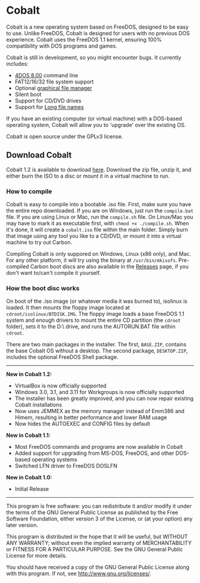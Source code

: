 # Cobalt

Cobalt is a new operating system based on FreeDOS, designed to be easy to use. Unlike FreeDOS, Cobalt is designed for users with no previous DOS experience. Cobalt uses the FreeDOS 1.1 kernel, ensuring 100% compatibility with DOS programs and games.

Cobalt is still in development, so you might encounter bugs. It currently includes:

 * [4DOS 8.00](https://en.wikipedia.org/wiki/4DOS) command line
 * FAT12/16/32 file system support
 * Optional [graphical file manager](http://www.webring.org/l/rd?ring=freedos;id=14;url=http%3A%2F%2Ffdshell%2Esourceforge%2Enet%2F)
 * Silent boot
 * Support for CD/DVD drives
 * Support for [Long file names](https://en.wikipedia.org/wiki/Long_filename)

If you have an existing computer (or virtual machine) with a DOS-based operating system, Cobalt will allow you to 'upgrade' over the existing OS.

Cobalt is open source under the GPLv3 license.

## Download Cobalt

Cobalt 1.2 is available to download [here](https://github.com/corbindavenport/cobalt/releases/tag/1.2). Download the zip file, unzip it, and either burn the ISO to a disc or mount it in a virtual machine to run.

### How to compile

Cobalt is easy to compile into a bootable .iso file. First, make sure you have the entire repo downloaded. If you are on Windows, just run the `compile.bat` file. If you are using Linux or Mac, run the `compile.sh` file. On Linux/Mac you may have to mark it as executable first, with `chmod +x ./compile.sh`. When it's done, it will create a `cobalt.iso` file within the main folder. Simply burn that image using any tool you like to a CD/DVD, or mount it into a virtual machine to try out Carbon.

Compiling Cobalt is only suppored on Windows, Linux (x86 only), and Mac. For any other platform, it will try using the binary at `/usr/bin/mkisofs`. Pre-compiled Carbon boot discs are also available in the [Releases](http://github.com/corbindavenport/cobalt/releases) page, if you don't want to/can't compile it yourself.

### How the boot disc works

On boot of the .iso image (or whatever media it was burned to), isolinux is loaded. It then mounts the floppy image located at `cdroot/isolinux/BTDISK.IMG`. The floppy image loads a base FreeDOS 1.1 system and enough drivers to mount the entire CD partition (the `cdroot` folder), sets it to the D:\ drive, and runs the AUTORUN.BAT file within `cdroot`.

There are two main packages in the installer. The first, `BASE.ZIP`, contains the base Cobalt OS without a desktop. The second package, `DESKTOP.ZIP`, includes the optional FreeDOS Shell package.

---------------------------------------------------------

__New in Cobalt 1.2:__
* VirtualBox is now officially supported
* Windows 3.0, 3.1, and 3.11 for Workgroups is now officially supported
* The installer has been greatly improved, and you can now repair existing Cobalt installations
* Now uses JEMMEX as the memory manager instead of Emm386 and Himem, resulting in better performance and lower RAM usage
* Now hides the AUTOEXEC and CONFIG files by default

__New in Cobalt 1.1:__
* Most FreeDOS commands and programs are now available in Cobalt
* Added support for upgrading from MS-DOS, FreeDOS, and other DOS-based operating systems
* Switched LFN driver to FreeDOS DOSLFN

__New in Cobalt 1.0:__
* Initial Release

---------------------------------------------------------

This program is free software: you can redistribute it and/or modify
it under the terms of the GNU General Public License as published by
the Free Software Foundation, either version 3 of the License, or
(at your option) any later version.

This program is distributed in the hope that it will be useful,
but WITHOUT ANY WARRANTY; without even the implied warranty of
MERCHANTABILITY or FITNESS FOR A PARTICULAR PURPOSE.  See the
GNU General Public License for more details.

You should have received a copy of the GNU General Public License
along with this program.  If not, see <http://www.gnu.org/licenses/>.
